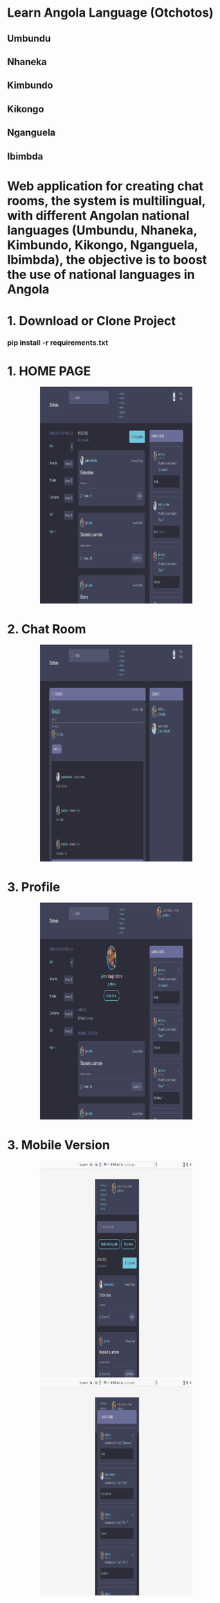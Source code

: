 # Learn Angola Language (Otchotos)

##   Umbundu
##    Nhaneka
##    Kimbundo
##    Kikongo
##    Nganguela
##    Ibimbda

# Web application for creating chat rooms, the system is multilingual, with different Angolan national languages ​​(Umbundu, Nhaneka, Kimbundo, Kikongo, Nganguela, Ibimbda), the objective is to boost the use of national languages ​​in Angola



# 1. Download or Clone Project
###  pip install -r requirements.txt
  
  
# 1. HOME PAGE 
<div align="center">
    <img src="screen/home.png" width="70%" height="500px"</img> 
</div>

# 2. Chat Room
<div align="center">
    <img src="screen/room.png" width="70%" height="500px"</img> 
</div>
  
# 3. Profile 
<div align="center">
    <img src="screen/profile.png" width="70%" height="500px"</img> 
</div>

# 3. Mobile Version 
<div align="center">
    <img src="screen/mobile.png" width="70%" height="500px"</img> 
</div>

<div align="center">
    <img src="screen/mobile1.png" width="70%" height="500px"</img> 
</div>
